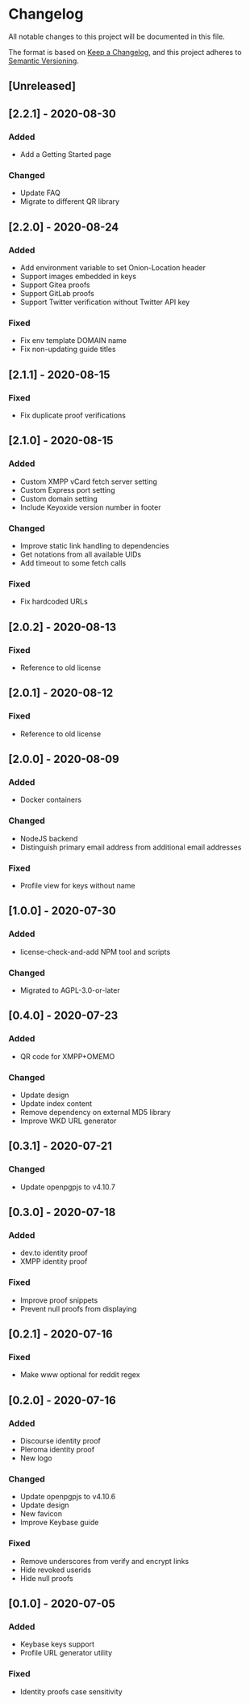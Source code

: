 # Changelog
All notable changes to this project will be documented in this file.

The format is based on [Keep a Changelog](https://keepachangelog.com/en/1.0.0/),
and this project adheres to [Semantic Versioning](https://semver.org/spec/v2.0.0.html).

## [Unreleased]

## [2.2.1] - 2020-08-30
### Added
- Add a Getting Started page
### Changed
- Update FAQ
- Migrate to different QR library

## [2.2.0] - 2020-08-24
### Added
- Add environment variable to set Onion-Location header
- Support images embedded in keys
- Support Gitea proofs
- Support GitLab proofs
- Support Twitter verification without Twitter API key
### Fixed
- Fix env template DOMAIN name
- Fix non-updating guide titles

## [2.1.1] - 2020-08-15
### Fixed
- Fix duplicate proof verifications

## [2.1.0] - 2020-08-15
### Added
- Custom XMPP vCard fetch server setting
- Custom Express port setting
- Custom domain setting
- Include Keyoxide version number in footer
### Changed
- Improve static link handling to dependencies
- Get notations from all available UIDs
- Add timeout to some fetch calls
### Fixed
- Fix hardcoded URLs

## [2.0.2] - 2020-08-13
### Fixed
- Reference to old license

## [2.0.1] - 2020-08-12
### Fixed
- Reference to old license

## [2.0.0] - 2020-08-09
### Added
- Docker containers
### Changed
- NodeJS backend
- Distinguish primary email address from additional email addresses
### Fixed
- Profile view for keys without name

## [1.0.0] - 2020-07-30
### Added
- license-check-and-add NPM tool and scripts
### Changed
- Migrated to AGPL-3.0-or-later

## [0.4.0] - 2020-07-23
### Added
- QR code for XMPP+OMEMO
### Changed
- Update design
- Update index content
- Remove dependency on external MD5 library
- Improve WKD URL generator

## [0.3.1] - 2020-07-21
### Changed
- Update openpgpjs to v4.10.7

## [0.3.0] - 2020-07-18
### Added
- dev.to identity proof
- XMPP identity proof
### Fixed
- Improve proof snippets
- Prevent null proofs from displaying

## [0.2.1] - 2020-07-16
### Fixed
- Make www optional for reddit regex

## [0.2.0] - 2020-07-16
### Added
- Discourse identity proof
- Pleroma identity proof
- New logo
### Changed
- Update openpgpjs to v4.10.6
- Update design
- New favicon
- Improve Keybase guide
### Fixed
- Remove underscores from verify and encrypt links
- Hide revoked userids
- Hide null proofs

## [0.1.0] - 2020-07-05
### Added
- Keybase keys support
- Profile URL generator utility
### Fixed
- Identity proofs case sensitivity
